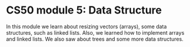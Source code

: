 # CS50 module 5: Data Structure

In this module we learn about resizing vectors (arrays), some data structures, such as linked lists. Also, we learned how to implement arrays and linked lists.
We also saw about trees and some more data structures.
